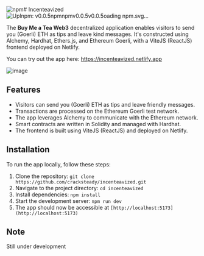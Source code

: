 ![npm](https://github.com/cracksteady/incenteavized/assets/154499836/05282f5e-1beb-460b-ae7d-fa5359da2040)# Incenteavized ![Upl<svg xmlns="http://www.w3.org/2000/svg" xmlns:xlink="http://www.w3.org/1999/xlink" width="80" height="20" role="img" aria-label="npm: v0.0.5"><title>npm: v0.0.5</title><linearGradient id="s" x2="0" y2="100%"><stop offset="0" stop-color="#bbb" stop-opacity=".1"/><stop offset="1" stop-opacity=".1"/></linearGradient><clipPath id="r"><rect width="80" height="20" rx="3" fill="#fff"/></clipPath><g clip-path="url(#r)"><rect width="35" height="20" fill="#555"/><rect x="35" width="45" height="20" fill="#fe7d37"/><rect width="80" height="20" fill="url(#s)"/></g><g fill="#fff" text-anchor="middle" font-family="Verdana,Geneva,DejaVu Sans,sans-serif" text-rendering="geometricPrecision" font-size="110"><text aria-hidden="true" x="185" y="150" fill="#010101" fill-opacity=".3" transform="scale(.1)" textLength="250">npm</text><text x="185" y="140" transform="scale(.1)" fill="#fff" textLength="250">npm</text><text aria-hidden="true" x="565" y="150" fill="#010101" fill-opacity=".3" transform="scale(.1)" textLength="350">v0.0.5</text><text x="565" y="140" transform="scale(.1)" fill="#fff" textLength="350">v0.0.5</text></g></svg>oading npm.svg…]()


The **Buy Me a Tea Web3** decentralized application enables visitors to send you (Goerli) ETH as tips and leave kind messages. It's constructed using Alchemy, Hardhat, Ethers.js, and Ethereum Goerli, with a ViteJS (ReactJS) frontend deployed on Netlify.

You can try out the app here: https://incenteavized.netlify.app


![image](https://github.com/cracksteady/incenteavized/assets/154499836/609399c7-3449-4ffb-bd6c-fd433bbfd587)



## Features

- Visitors can send you (Goerli) ETH as tips and leave friendly messages.
- Transactions are processed on the Ethereum Goerli test network.
- The app leverages Alchemy to communicate with the Ethereum network.
- Smart contracts are written in Solidity and managed with Hardhat.
- The frontend is built using ViteJS (ReactJS) and deployed on Netlify.

## Installation

To run the app locally, follow these steps:

1. Clone the repository: `git clone https://github.com/cracksteady/incenteavized.git`
2. Navigate to the project directory: `cd incenteavized`
3. Install dependencies: `npm install`
4. Start the development server: `npm run dev`
5. The app should now be accessible at `[http://localhost:5173](http://localhost:5173)`

## Note

Still under development

